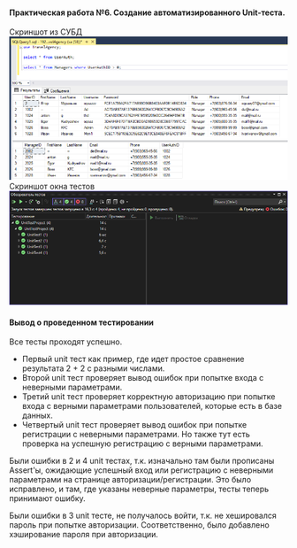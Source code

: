 #### Практическая работа №6. Создание автоматизированного Unit-теста.
Скриншот из СУБД
![скриншот из бд](https://github.com/t0had/PR6_part-2_Muravev_Goman_222/blob/main/%D0%A1%D0%BA%D1%80%D0%B8%D0%BD%D1%88%D0%BE%D1%82%20%D0%B8%D0%B7%20%D0%B1%D0%B4.png)
Скриншот окна тестов
![скриншот тестов](https://github.com/t0had/PR6_part-2_Muravev_Goman_222/blob/main/%D0%A2%D0%B5%D1%81%D1%82%D1%8B.png)
#### Вывод о проведенном тестировании
Все тесты проходят успешно.

- Первый unit тест как пример, где идет простое сравнение результата 2 + 2 с разными числами.
- Второй unit тест проверяет вывод ошибок при попытке входа с неверными параметрами.
- Третий unit тест проверяет корректную авторизацию при попытке входа с верными параметрами пользователей, которые есть в базе данных.
- Четвертый unit тест проверяет вывод ошибок при попытке регистрации с неверными параметрами. Но также тут есть проверка на успешную регистрацию с верными параметрами.

Были ошибки в 2 и 4 unit тестах, т.к. изначально там были прописаны Assert'ы, ожидающие успешный вход или регистрацию с неверными параметрами на странице авторизации/регистрации. Это было исправлено, и там, где указаны неверные параметры, тесты теперь принимают ошибку.

Были ошибки в 3 unit тесте, не получалось войти, т.к. не хешировался пароль при попытке авторизации. Соответственно, было добавлено хэширование пароля при авторизации.

